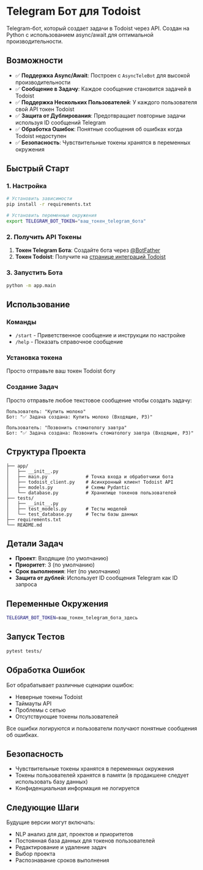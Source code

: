 # Telegram Бот для Todoist

Telegram-бот, который создает задачи в Todoist через API. Создан на Python с использованием async/await для оптимальной производительности.

## Возможности

- ✅ **Поддержка Async/Await**: Построен с `AsyncTeleBot` для высокой производительности
- ✅ **Сообщение в Задачу**: Каждое сообщение становится задачей в Todoist
- ✅ **Поддержка Нескольких Пользователей**: У каждого пользователя свой API токен Todoist
- ✅ **Защита от Дублирования**: Предотвращает повторные задачи используя ID сообщений Telegram
- ✅ **Обработка Ошибок**: Понятные сообщения об ошибках когда Todoist недоступен
- ✅ **Безопасность**: Чувствительные токены хранятся в переменных окружения

## Быстрый Старт

### 1. Настройка

```bash
# Установить зависимости
pip install -r requirements.txt

# Установить переменные окружения
export TELEGRAM_BOT_TOKEN="ваш_токен_telegram_бота"
```

### 2. Получить API Токены

1. **Токен Telegram Бота**: Создайте бота через [@BotFather](https://t.me/BotFather)
2. **Токен Todoist**: Получите на [странице интеграций Todoist](https://todoist.com/prefs/integrations)

### 3. Запустить Бота

```bash
python -m app.main
```

## Использование

### Команды

- `/start` - Приветственное сообщение и инструкции по настройке
- `/help` - Показать справочное сообщение

### Установка токена

Просто отправьте ваш токен Todoist боту

### Создание Задач

Просто отправьте любое текстовое сообщение чтобы создать задачу:

```
Пользователь: "Купить молоко"
Бот: "✅ Задача создана: Купить молоко (Входящие, P3)"

Пользователь: "Позвонить стоматологу завтра"
Бот: "✅ Задача создана: Позвонить стоматологу завтра (Входящие, P3)"
```

## Структура Проекта

```
├── app/
│   ├── __init__.py
│   ├── main.py              # Точка входа и обработчики бота
│   ├── todoist_client.py    # Асинхронный клиент Todoist API
│   ├── models.py            # Схемы Pydantic
│   └── database.py          # Хранилище токенов пользователей
├── tests/
│   ├── __init__.py
│   ├── test_models.py       # Тесты моделей
│   └── test_database.py     # Тесты базы данных
├── requirements.txt
└── README.md
```

## Детали Задач

- **Проект**: Входящие (по умолчанию)
- **Приоритет**: 3 (по умолчанию)
- **Срок выполнения**: Нет (по умолчанию)
- **Защита от дублей**: Использует ID сообщения Telegram как ID запроса

## Переменные Окружения

```bash
TELEGRAM_BOT_TOKEN=ваш_токен_telegram_бота_здесь
```

## Запуск Тестов

```bash
pytest tests/
```

## Обработка Ошибок

Бот обрабатывает различные сценарии ошибок:

- Неверные токены Todoist
- Таймауты API
- Проблемы с сетью
- Отсутствующие токены пользователей

Все ошибки логируются и пользователи получают понятные сообщения об ошибках.

## Безопасность

- Чувствительные токены хранятся в переменных окружения
- Токены пользователей хранятся в памяти (в продакшене следует использовать базу данных)
- Конфиденциальная информация не логируется

## Следующие Шаги

Будущие версии могут включать:

- NLP анализ для дат, проектов и приоритетов
- Постоянная база данных для токенов пользователей
- Редактирование и удаление задач
- Выбор проекта
- Распознавание сроков выполнения